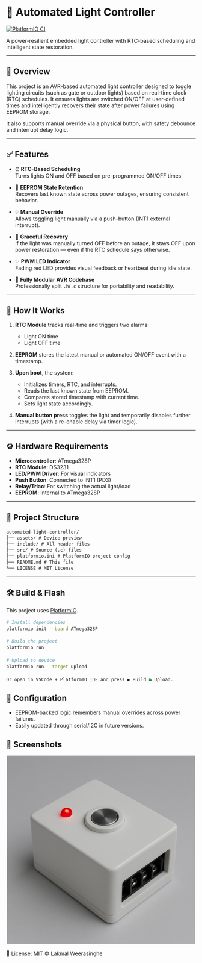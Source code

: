 # 🔆 Automated Light Controller

[![PlatformIO CI](https://github.com/dondfx/automated-light-controller/actions/workflows/platformio.yml/badge.svg)](https://github.com/dondfx/automated-light-controller/actions/workflows/platformio.yml)

A power-resilient embedded light controller with RTC-based scheduling and intelligent state restoration.

---

## 📘 Overview

This project is an AVR-based automated light controller designed to toggle lighting circuits (such as gate or outdoor lights) based on real-time clock (RTC) schedules. It ensures lights are switched ON/OFF at user-defined times and intelligently recovers their state after power failures using EEPROM storage.

It also supports manual override via a physical button, with safety debounce and interrupt delay logic.

---

## ✅ Features

- ⏰ **RTC-Based Scheduling**  
  Turns lights ON and OFF based on pre-programmed ON/OFF times.

- 💾 **EEPROM State Retention**  
  Recovers last known state across power outages, ensuring consistent behavior.

- 💡 **Manual Override**  
  Allows toggling light manually via a push-button (INT1 external interrupt).

- 🔄 **Graceful Recovery**  
  If the light was manually turned OFF before an outage, it stays OFF upon power restoration — even if the RTC schedule says otherwise.

- ✨ **PWM LED Indicator**  
  Fading red LED provides visual feedback or heartbeat during idle state.

- 🔌 **Fully Modular AVR Codebase**  
  Professionally split `.h`/`.c` structure for portability and readability.

---

## 🧠 How It Works

1. **RTC Module** tracks real-time and triggers two alarms:  
   - Light ON time  
   - Light OFF time  

2. **EEPROM** stores the latest manual or automated ON/OFF event with a timestamp.

3. **Upon boot**, the system:
   - Initializes timers, RTC, and interrupts.
   - Reads the last known state from EEPROM.
   - Compares stored timestamp with current time.
   - Sets light state accordingly.

4. **Manual button press** toggles the light and temporarily disables further interrupts (with a re-enable delay via timer logic).

---

## ⚙️ Hardware Requirements

- **Microcontroller**: ATmega328P  
- **RTC Module**: DS3231  
- **LED/PWM Driver**: For visual indicators
- **Push Button**: Connected to INT1 (PD3)  
- **Relay/Triac**: For switching the actual light/load  
- **EEPROM**: Internal to ATmega328P

---

## 📂 Project Structure

```
automated-light-controller/
├── assets/ # Device preview
├── include/ # All header files
├── src/ # Source (.c) files
├── platformio.ini # PlatformIO project config
├── README.md # This file
└── LICENSE # MIT License
```

---

## 🛠️ Build & Flash

This project uses [PlatformIO](https://platformio.org/).

```bash
# Install dependencies
platformio init --board ATmega328P

# Build the project
platformio run

# Upload to device
platformio run --target upload

Or open in VSCode + PlatformIO IDE and press ▶️ Build & Upload.
```

## 🔧 **Configuration**

  - EEPROM-backed logic remembers manual overrides across power failures.
  - Easily updated through serial/I2C in future versions.

## 📸 Screenshots

<p align="center">
  <img src="assets/device_preview.png" alt="Device Preview" width="500"/>
</p>

🪪 License: MIT © Lakmal Weerasinghe